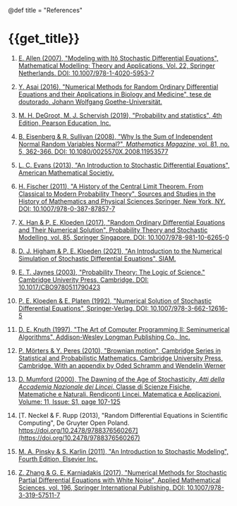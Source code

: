 @def title = "References"

# {{get_title}}

1. [E. Allen (2007), "Modeling with Itô Stochastic Differential Equations", Mathematical Modelling: Theory and Applications, Vol. 22, Springer Netherlands. DOI: 10.1007/978-1-4020-5953-7](https://doi.org/10.1007/978-1-4020-5953-7)

1. [Y. Asai (2016), "Numerical Methods for Random Ordinary Differential Equations and their Applications in Biology and Medicine", tese de doutorado, Johann Wolfgang Goethe-Universität.](http://publikationen.ub.uni-frankfurt.de/frontdoor/index/index/docId/40146)

1. [M. H. DeGroot, M. J. Schervish (2019), "Probability and statistics", 4th Edition, Pearson Education, Inc.](https://www.pearson.com/us/higher-education/program/De-Groot-Probability-and-Statistics-Classic-Version-4th-Edition/PGM2043173.html)

1. [B. Eisenberg & R. Sullivan (2008), "Why Is the Sum of Independent Normal Random Variables Normal?", *Mathematics Magazine,* vol. 81, no. 5, 362-366. DOI: 10.1080/0025570X.2008.11953577](https://doi.org/10.1080/0025570X.2008.11953577)

1. [L. C. Evans (2013), "An Introduction to Stochastic Differential Equations", American Mathematical Societiy.](https://www.maa.org/press/maa-reviews/an-introduction-to-stochastic-differential-equations)

1. [H. Fischer (2011), "A History of the Central Limit Theorem. From Classical to Modern Probability Theory", Sources and Studies in the History of Mathematics and Physical Sciences,Springer, New York, NY. DOI: 10.1007/978-0-387-87857-7](https://doi.org/10.1007/978-0-387-87857-7)

1. [X. Han & P. E. Kloeden (2017), "Random Ordinary Differential Equations and Their Numerical Solution", Probability Theory and Stochastic Modelling, vol. 85, Springer Singapore. DOI: 10.1007/978-981-10-6265-0](https://doi.org/10.1007/978-981-10-6265-0)

1. [D. J. Higham & P. E. Kloeden (2021), "An Introduction to the Numerical Simulation of Stochastic Differential Equations", SIAM.](https://www.maa.org/press/maa-reviews/an-introduction-to-the-numerical-simulation-of-stochastic-differential-equations)

1. [E. T. Jaynes (2003), "Probability Theory: The Logic of Science." Cambridge Univerity Press, Cambridge. DOI: 10.1017/CBO9780511790423](https://doi.org/10.1017/CBO9780511790423)

1. [P. E. Kloeden & E. Platen (1992), "Numerical Solution of Stochastic Differential Equations", Springer-Verlag. DOI: 10.1007/978-3-662-12616-5](https://doi.org/10.1007/978-3-662-12616-5)

1. [D. E. Knuth (1997), "The Art of Computer Programming II: Seminumerical Algorithms", Addison-Wesley Longman Publishing Co., Inc.](https://dl.acm.org/doi/10.5555/270146)

1. [P. Mörters & Y. Peres (2010), "Brownian motion", Cambridge Series in Statistical and Probabilistic Mathematics. Cambridge University Press, Cambridge. With an appendix by Oded Schramm and Wendelin Werner](https://www.cambridge.org/il/academic/subjects/statistics-probability/probability-theory-and-stochastic-processes/brownian-motion?format=HB&isbn=9780521760188)

1. [D. Mumford (2000), The Dawning of the Age of Stochasticity, *Atti della Accademia Nazionale dei Lincei*. Classe di Scienze Fisiche, Matematiche e Naturali. Rendiconti Lincei. Matematica e Applicazioni, Volume: 11, Issue: S1, page 107-125](https://eudml.org/doc/289648)

1. [T. Neckel & F. Rupp (2013), "Random Differential Equations in Scientific Computing", De Gruyter Open Poland. https://doi.org/10.2478/9788376560267](https://doi.org/10.2478/9788376560267)

1. [M. A. Pinsky & S. Karlin (2011), "An Introduction to Stochastic Modeling", Fourth Edition, Elsevier Inc.](https://doi.org/10.1016/C2009-1-61171-0)

1. [Z. Zhang & G. E. Karniadakis (2017), "Numerical Methods for Stochastic Partial Differential Equations with White Noise", Applied Mathematical Sciences, vol. 196, Springer International Publishing. DOI: 10.1007/978-3-319-57511-7](https://doi.org/10.1007/978-3-319-57511-7)
